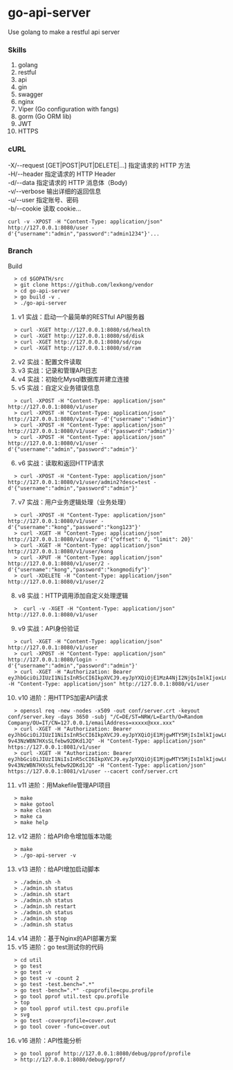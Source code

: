 
# go-api-server
Use golang to make a restful api server

### Skills
1. golang
2. restful
3. api
4. gin
5. swagger
6. nginx
7. Viper (Go configuration with fangs)
8. gorm (Go ORM lib)
9. JWT
10. HTTPS

### cURL
-X/--request [GET|POST|PUT|DELETE|…]  指定请求的 HTTP 方法  
-H/--header                           指定请求的 HTTP Header  
-d/--data                             指定请求的 HTTP 消息体（Body)  
-v/--verbose                          输出详细的返回信息  
-u/--user                             指定账号、密码  
-b/--cookie                           读取 cookie...  
```
curl -v -XPOST -H "Content-Type: application/json" http://127.0.0.1:8080/user -d'{"username":"admin","password":"admin1234"}'...
```

### Branch
Build  
```
  > cd $GOPATH/src
  > git clone https://github.com/lexkong/vendor
  > cd go-api-server
  > go build -v .
  > ./go-api-server
```

1. v1 实战：启动一个最简单的RESTful API服务器
```
  > curl -XGET http://127.0.0.1:8080/sd/health
  > curl -XGET http://127.0.0.1:8080/sd/disk
  > curl -XGET http://127.0.0.1:8080/sd/cpu
  > curl -XGET http://127.0.0.1:8080/sd/ram
```
2. v2 实战：配置文件读取
3. v3 实战：记录和管理API日志
4. v4 实战：初始化Mysql数据库并建立连接
5. v5 实战：自定义业务错误信息
```
  > curl -XPOST -H "Content-Type: application/json" http://127.0.0.1:8080/v1/user
  > curl -XPOST -H "Content-Type: application/json" http://127.0.0.1:8080/v1/user -d'{"username":"admin"}'
  > curl -XPOST -H "Content-Type: application/json" http://127.0.0.1:8080/v1/user -d'{"password":"admin"}'
  > curl -XPOST -H "Content-Type: application/json" http://127.0.0.1:8080/v1/user -d'{"username":"admin","password":"admin"}'
```
6. v6 实战：读取和返回HTTP请求
```
  > curl -XPOST -H "Content-Type: application/json" http://127.0.0.1:8080/v1/user/admin2?desc=test -d'{"username":"admin","password":"admin"}'
```
7. v7 实战：用户业务逻辑处理（业务处理）
```
  > curl -XPOST -H "Content-Type: application/json" http://127.0.0.1:8080/v1/user -d'{"username":"kong","password":"kong123"}'
  > curl -XGET -H "Content-Type: application/json" http://127.0.0.1:8080/v1/user -d'{"offset": 0, "limit": 20}'
  > curl -XGET -H "Content-Type: application/json" http://127.0.0.1:8080/v1/user/kong
  > curl -XPUT -H "Content-Type: application/json" http://127.0.0.1:8080/v1/user/2 -d'{"username":"kong","password":"kongmodify"}'
  > curl -XDELETE -H "Content-Type: application/json" http://127.0.0.1:8080/v1/user/2
```
8. v8 实战：HTTP调用添加自定义处理逻辑
```
  >  curl -v -XGET -H "Content-Type: application/json" http://127.0.0.1:8080/v1/user
```
9. v9 实战：API身份验证
```
  > curl -XGET -H "Content-Type: application/json" http://127.0.0.1:8080/v1/user
  > curl -XPOST -H "Content-Type: application/json" http://127.0.0.1:8080/login -d'{"username":"admin","password":"admin"}'
  > curl -XGET -H "Authorization: Bearer eyJhbGciOiJIUzI1NiIsInR5cCI6IkpXVCJ9.eyJpYXQiOjE1MzA4NjI2NjQsImlkIjoxLCJuYmYiOjE1MzA4NjI2NjQsInVzZXJuYW1lIjoiYWRtaW4ifQ.zgBNiBHi2WufuolA2iTcmHzjyf30Hi5cSb00FFyml1Q" -H "Content-Type: application/json" http://127.0.0.1:8080/v1/user
```
10. v10 进阶：用HTTPS加密API请求
```
  > openssl req -new -nodes -x509 -out conf/server.crt -keyout conf/server.key -days 3650 -subj "/C=DE/ST=NRW/L=Earth/O=Random Company/OU=IT/CN=127.0.0.1/emailAddress=xxxxx@xxx.xxx"
  > curl -XGET -H "Authorization: Bearer eyJhbGciOiJIUzI1NiIsInR5cCI6IkpXVCJ9.eyJpYXQiOjE1MjgwMTY5MjIsImlkIjowLCJuYmYiOjE1MjgwMTY5MjIsInVzZXJuYW1lIjoiYWRtaW4ifQ.LjxrK9DuAwAzUD8-9v43NzWBN7HXsSLfebw92DKd1JQ" -H "Content-Type: application/json" https://127.0.0.1:8081/v1/user
  > curl -XGET -H "Authorization: Bearer eyJhbGciOiJIUzI1NiIsInR5cCI6IkpXVCJ9.eyJpYXQiOjE1MjgwMTY5MjIsImlkIjowLCJuYmYiOjE1MjgwMTY5MjIsInVzZXJuYW1lIjoiYWRtaW4ifQ.LjxrK9DuAwAzUD8-9v43NzWBN7HXsSLfebw92DKd1JQ" -H "Content-Type: application/json" https://127.0.0.1:8081/v1/user --cacert conf/server.crt
```
11. v11 进阶：用Makefile管理API项目
```
  > make
  > make gotool
  > make clean
  > make ca
  > make help
```
12. v12 进阶：给API命令增加版本功能
```
  > make 
  > ./go-api-server -v
```
13. v13 进阶：给API增加启动脚本
```
  > ./admin.sh -h
  > ./admin.sh status
  > ./admin.sh start
  > ./admin.sh status
  > ./admin.sh restart
  > ./admin.sh status
  > ./admin.sh stop
  > ./admin.sh status
```
14. v14 进阶：基于Nginx的API部署方案
15. v15 进阶：go test测试你的代码
```
  > cd util
  > go test
  > go test -v
  > go test -v -count 2
  > go test -test.bench=".*"
  > go test -bench=".*" -cpuprofile=cpu.profile
  > go tool pprof util.test cpu.profile
  > top
  > go tool pprof util.test cpu.profile
  > svg
  > go test -coverprofile=cover.out
  > go tool cover -func=cover.out
```
16. v16 进阶：API性能分析
```
  > go tool pprof http://127.0.0.1:8080/debug/pprof/profile
  > http://127.0.0.1:8080/debug/pprof/
```
